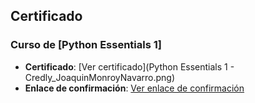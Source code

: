 ## Certificado

### Curso de [Python Essentials 1]
- **Certificado**: [Ver certificado](Python Essentials 1 - Credly_JoaquinMonroyNavarro.png)
- **Enlace de confirmación**: [Ver enlace de confirmación](https://www.credly.com/badges/6064e87b-078e-4c15-a167-7285b2c4780a/public_url)